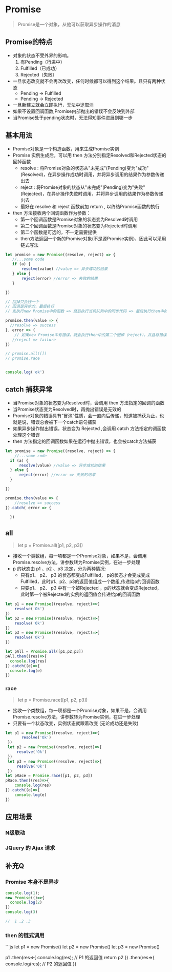 # Promise
> Promise是一个对象，从他可以获取异步操作的消息
## Promise的特点
- 对象的状态不受外界的影响。
  1. 有Pending（行进中）
  2. Fulfilled（已成功）
  3. Rejected（失败）
- 一旦状态改变就不会再次改变，任何时候都可以得到这个结果。且只有两种状态
  * Pending -> Fulfilled
  * Pending -> Rejected
- 一旦新建立就会立即执行，无法中途取消
- 如果不设置回调函数,Promise内部抛出的错误不会反映到外部
- 当Promise处于pending状态时，无法得知事件进展到哪一步

## 基本用法
* Promise对象是一个构造函数，用来生成Promise实例
* Promise 实例生成后，可以用 then 方法分别指定Resolved和Rejected状态的回掉函数
  * resolve : 将Promise对象的状态从"未完成"(Pending)变为"成功"(Resolved)，在异步操作成功时调用，并将异步调用的结果作为参数传递出去
  * reject  : 将Promise对象的状态从"未完成"(Pending)变为"失败"(Rejected)，在异步操作失败时调用，并将异步调用的结果作为参数传递出去
  * 最好在 resolve 和 reject 函数前加 return , 以终结Promise函数的执行
* then 方法接收两个回调函数作为参数：
  * 第一个回调函数是Promise对象的状态变为Resolved时调用
  * 第二个回调函数是Promise对象的状态变为Rejected时调用
  * 第二个函数是可选的，不一定需要提供
  * then方法返回一个新的Promise对象(不是源Promise实例)，因此可以采用链式写法
```js
let promise = new Promise((resolve, reject) => {
   //...some code
   if (a) {
       resolve(value) //value => 异步成功的结果
   } else {
       reject(error) //error => 失败的结果
   }

})

// 回掉只执行一个
// 回调是异步的，最后执行
// 先执行new Promise中的函数 => 然后执行当前队列中的同步代码 => 最后执行then中的回调

promise.then(value => {
  //resolve => success
}, error => {
    // 如果new Promise中有错误，就会执行then中的第二个回掉（reject），并且将错误信息传递个函数
   //reject => failure
})

// promise.all([])
// promise.race


console.log('ok')
```

## catch 捕获异常
* 当Promise对象的状态变为Resolved时，会调用 then 方法指定的回调的函数
* 当Promise状态变为Resolved时，再抛出错误是无效的
* Promise对象的错误具有“冒泡”性质，会一直向后传递，知道被捕获为止，也就是说，错误总会被下一个catch语句捕获
* 如果异步操作抛出错误，状态变为 Rejected ,会调用 catch 方法指定的调函数处理这个错误
* then 方法指定的回调函数如果在运行中抛出错误，也会被catch方法捕获
```js
let promise = new Promise((resolve, reject) => {
    //...some code
  if (a) {
      resolve(value) //value => 异步成功的结果
  } else {
      reject(error) //error => 失败的结果
  }

})

promise.then(value => {
    //resolve => success
}).catch( error => {

  })
```
## all
> let p = Promise.all(\[p1, p2, p3])
* 接收一个类数组，每一项都是一个Promise对象，如果不是，会调用Promise.resolve方法，讲参数转为Promise实例，在进一步处理
* p 的状态由 p1 、p2 、p3 决定，分为两种情况:
    * 只有p1、 p2、 p3 的状态都变成Fulfilled， p的状态才会变成变成Fulfilled，此时p1、p2、p3的返回值组成一个数组,传递给p的回调函数
    * 只要p1、 p2、 p3 中有一个被Rejected ，p的状态就会变成Rejected， 此时第一个被Rejected的实例的返回值会传递给p的回调函数
```js
let p1 = new Promise((resolve, reject)=>{
    resolve('Ok')
})
let p2 = new Promise((resolve, reject)=>{
    resolve('Ok')
})
let p3 = new Promise((resolve, reject)=>{
    resolve('Ok')
})

let pAll = Promise.all([p1,p2,p3])
pAll.then((res)=>{
  console.log(res)
}).catch((e)=>{
  console.log(e)
})
```
### race
> let p = Promise.race(\[p1, p2, p3])
* 接收一个类数组，每一项都是一个Promise对象，如果不是，会调用Promise.resolve方法，讲参数转为Promise实例，在进一步处理
* 只要有一个状态改变，实例状态就跟着改变 (无论成功还是失败)
```js
let p1 = new Promise((resolve, reject)=>{
       resolve('Ok')
 })
 let p2 = new Promise((resolve, reject)=>{
     resolve('Ok')
 })
 let p3 = new Promise((resolve, reject)=>{
     resolve('Ok')
 })
let pRace = Promise.race([p1, p2, p3])
pRace.then((res)=>{
    console.log(res)
}).catch((e)=>{
    console.log(e)
})
```

## 应用场景
### N级联动
### JQuery 的 Ajax 请求

## 补充Q
### Promise 本身不是异步
```js
console.log(1);
new Promise(()=>{
  console.log(2)
})
console.log(3)

//  1 ,2 ,3
  ```

### then 的链式调用
​```js
let p1 = new Promise()
let p2 = new Promise()
let p3 = new Promise()

p1
.then(res=>{
  console.log(res); // P1 的返回值
  return p2
})
.then(res=>{
  console.log(res); // P2 的返回值
})
  ```
